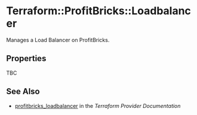 # Terraform::ProfitBricks::Loadbalancer

Manages a Load Balancer on ProfitBricks.

## Properties

TBC

## See Also

* [profitbricks_loadbalancer](https://www.terraform.io/docs/providers/profitbricks/r/loadbalancer.html) in the _Terraform Provider Documentation_